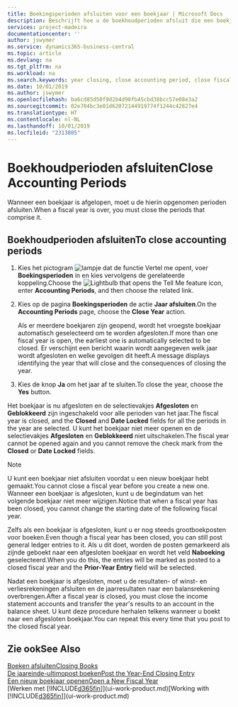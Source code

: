 ```yaml
---
title: Boekingsperioden afsluiten voor een boekjaar | Microsoft Docs
description: Beschrijft hoe u de boekhoudperioden afsluit die een boekjaar vormen.
services: project-madeira
documentationcenter: ''
author: jswymer
ms.service: dynamics365-business-central
ms.topic: article
ms.devlang: na
ms.tgt_pltfrm: na
ms.workload: na
ms.search.keywords: year closing, close accounting period, close fiscal year, bank account detailed trial balance
ms.date: 10/01/2019
ms.author: jswymer
ms.openlocfilehash: ba6cd85d50f9d2b4d98fb45cbd38bcc57e08e3a2
ms.sourcegitcommit: 02e704bc3e01d62072144919774f1244c42827e4
ms.translationtype: HT
ms.contentlocale: nl-NL
ms.lasthandoff: 10/01/2019
ms.locfileid: "2313805"
---
```

# <a name="close-accounting-periods"></a><span data-ttu-id="108dc-103">Boekhoudperioden afsluiten</span><span class="sxs-lookup"><span data-stu-id="108dc-103">Close Accounting Periods</span></span>
<span data-ttu-id="108dc-104">Wanneer een boekjaar is afgelopen, moet u de hierin opgenomen perioden afsluiten.</span><span class="sxs-lookup"><span data-stu-id="108dc-104">When a fiscal year is over, you must close the periods that comprise it.</span></span>

## <a name="to-close-accounting-periods"></a><span data-ttu-id="108dc-105">Boekhoudperioden afsluiten</span><span class="sxs-lookup"><span data-stu-id="108dc-105">To close accounting periods</span></span>
1. <span data-ttu-id="108dc-106">Kies het pictogram ![lampje dat de functie Vertel me opent](media/ui-search/search_small.png "Vertel me wat u wilt doen"), voer **Boekingsperioden** in en kies vervolgens de gerelateerde koppeling.</span><span class="sxs-lookup"><span data-stu-id="108dc-106">Choose the ![Lightbulb that opens the Tell Me feature](media/ui-search/search_small.png "Tell me what you want to do") icon, enter **Accounting Periods**, and then choose the related link.</span></span>
2. <span data-ttu-id="108dc-107">Kies op de pagina **Boekingsperioden** de actie **Jaar afsluiten**.</span><span class="sxs-lookup"><span data-stu-id="108dc-107">On the **Accounting Periods** page, choose the **Close Year** action.</span></span>

    <span data-ttu-id="108dc-108">Als er meerdere boekjaren zijn geopend, wordt het vroegste boekjaar automatisch geselecteerd om te worden afgesloten.</span><span class="sxs-lookup"><span data-stu-id="108dc-108">If more than one fiscal year is open, the earliest one is automatically selected to be closed.</span></span> <span data-ttu-id="108dc-109">Er verschijnt een bericht waarin wordt aangegeven welk jaar wordt afgesloten en welke gevolgen dit heeft.</span><span class="sxs-lookup"><span data-stu-id="108dc-109">A message displays identifying the year that will close and the consequences of closing the year.</span></span>
3. <span data-ttu-id="108dc-110">Kies de knop **Ja** om het jaar af te sluiten.</span><span class="sxs-lookup"><span data-stu-id="108dc-110">To close the year, choose the **Yes** button.</span></span>

<span data-ttu-id="108dc-111">Het boekjaar is nu afgesloten en de selectievakjes **Afgesloten** en **Geblokkeerd** zijn ingeschakeld voor alle perioden van het jaar.</span><span class="sxs-lookup"><span data-stu-id="108dc-111">The fiscal year is closed, and the **Closed** and **Date Locked** fields for all the periods in the year are selected.</span></span> <span data-ttu-id="108dc-112">U kunt het boekjaar niet meer openen en de selectievakjes **Afgesloten** en **Geblokkeerd** niet uitschakelen.</span><span class="sxs-lookup"><span data-stu-id="108dc-112">The fiscal year cannot be opened again and you cannot remove the check mark from the **Closed** or **Date Locked** fields.</span></span>

> [!NOTE]  
>   <span data-ttu-id="108dc-113">U kunt een boekjaar niet afsluiten voordat u een nieuw boekjaar hebt gemaakt.</span><span class="sxs-lookup"><span data-stu-id="108dc-113">You cannot close a fiscal year before you create a new one.</span></span> <span data-ttu-id="108dc-114">Wanneer een boekjaar is afgesloten, kunt u de begindatum van het volgende boekjaar niet meer wijzigen.</span><span class="sxs-lookup"><span data-stu-id="108dc-114">Notice that when a fiscal year has been closed, you cannot change the starting date of the following fiscal year.</span></span>

<span data-ttu-id="108dc-115">Zelfs als een boekjaar is afgesloten, kunt u er nog steeds grootboekposten voor boeken.</span><span class="sxs-lookup"><span data-stu-id="108dc-115">Even though a fiscal year has been closed, you can still post general ledger entries to it.</span></span> <span data-ttu-id="108dc-116">Als u dit doet, worden de posten gemarkeerd als zijnde geboekt naar een afgesloten boekjaar en wordt het veld **Naboeking** geselecteerd.</span><span class="sxs-lookup"><span data-stu-id="108dc-116">When you do this, the entries will be marked as posted to a closed fiscal year and the **Prior-Year Entry** field will be selected.</span></span>

<span data-ttu-id="108dc-117">Nadat een boekjaar is afgesloten, moet u de resultaten- of winst- en verliesrekeningen afsluiten en de jaarresultaten naar een balansrekening overbrengen.</span><span class="sxs-lookup"><span data-stu-id="108dc-117">After a fiscal year is closed, you must close the income statement accounts and transfer the year's results to an account in the balance sheet.</span></span> <span data-ttu-id="108dc-118">U kunt deze procedure herhalen telkens wanneer u boekt naar een afgesloten boekjaar.</span><span class="sxs-lookup"><span data-stu-id="108dc-118">You can repeat this every time that you post to the closed fiscal year.</span></span>

## <a name="see-also"></a><span data-ttu-id="108dc-119">Zie ook</span><span class="sxs-lookup"><span data-stu-id="108dc-119">See Also</span></span>
[<span data-ttu-id="108dc-120">Boeken afsluiten</span><span class="sxs-lookup"><span data-stu-id="108dc-120">Closing Books</span></span>](year-close-books.md)  
[<span data-ttu-id="108dc-121">De jaareinde-ultimopost boeken</span><span class="sxs-lookup"><span data-stu-id="108dc-121">Post the Year-End Closing Entry</span></span>](year-how-post-year-end-close-entry.md)  
[<span data-ttu-id="108dc-122">Een nieuw boekjaar openen</span><span class="sxs-lookup"><span data-stu-id="108dc-122">Open a New Fiscal Year</span></span>](finance-how-open-new-fiscal-year.md)  
<span data-ttu-id="108dc-123">[Werken met [!INCLUDE[d365fin](includes/d365fin_md.md)]](ui-work-product.md)</span><span class="sxs-lookup"><span data-stu-id="108dc-123">[Working with [!INCLUDE[d365fin](includes/d365fin_md.md)]](ui-work-product.md)</span></span>
